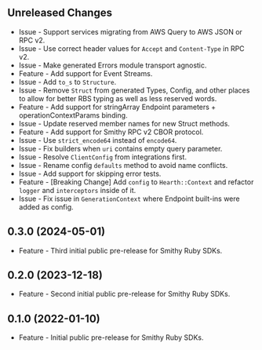 Unreleased Changes
------------------

* Issue - Support services migrating from AWS Query to AWS JSON or RPC v2.
* Issue - Use correct header values for `Accept` and `Content-Type` in RPC v2.
* Issue - Make generated Errors module transport agnostic.
* Feature - Add support for Event Streams.
* Issue - Add `to_s` to `Structure`.
* Issue - Remove `Struct` from generated Types, Config, and other places to allow for better RBS typing as well as less reserved words.
* Feature - Add support for stringArray Endpoint parameters + operationContextParams binding.
* Issue - Update reserved member names for new Struct methods.
* Feature - Add support for Smithy RPC v2 CBOR protocol.
* Issue - Use `strict_encode64` instead of `encode64`.
* Issue - Fix builders when `uri` contains empty query parameter.
* Issue - Resolve `ClientConfig` from integrations first.
* Issue - Rename config `defaults` method to avoid name conflicts.
* Issue - Add support for skipping error tests.
* Feature - [Breaking Change] Add `config` to `Hearth::Context` and refactor `logger` and `interceptors` inside of it.
* Issue - Fix issue in `GenerationContext` where Endpoint built-ins were added as config.

0.3.0 (2024-05-01)
------------------

* Feature - Third initial public pre-release for Smithy Ruby SDKs.

0.2.0 (2023-12-18)
------------------

* Feature - Second initial public pre-release for Smithy Ruby SDKs.

0.1.0 (2022-01-10)
------------------

* Feature - Initial public pre-release for Smithy Ruby SDKs.